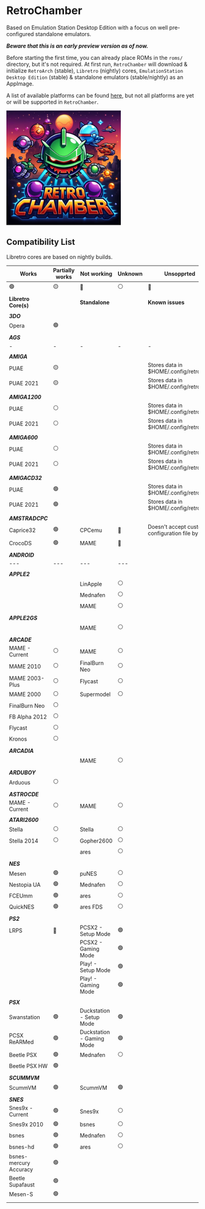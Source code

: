 # RetroChamber

Based on Emulation Station Desktop Edition with a focus on well pre-configured standalone emulators.

***Beware that this is an early preview version as of now.***

Before starting the first time, you can already place ROMs in the `roms/` directory, but it's not required.
At first run, `RetroChamber` will download & initialize `RetroArch` (stable), `Libretro` (nightly) cores, `EmulationStation Desktop Edition` (stable) & standalone emulators (stable/nightly) as an AppImage.

A list of available platforms can be found <a href="https://gitlab.com/es-de/emulationstation-de/-/blob/master/USERGUIDE.md?ref_type=heads#supported-game-systems">here</a>, but not all platforms are yet or will be supported in `RetroChamber`.

<img src="https://raw.githubusercontent.com/swmarc/RetroChamber/main/images/retro_chamber_logo-720.jpg" width="300px">

## Compatibility List

Libretro cores are based on nightly builds.

| Works                  | Partially works | Not working               | Unknown | Unsopprted                                     |
| ---------------------- | --------------- | ------------------------- | ------- | ---------------------------------------------- |
| 🟢                      | 🟡               | 🔴                         | ⚪       | 🔵                                              |
|                        |                 |                           |         |                                                |
| **Libretro Core(s)**   |                 | **Standalone**            |         | **Known issues**                               |
|                        |                 |                           |         |                                                |
| ***3DO***              |                 |                           |         |
| Opera                  | 🟢               |                           |         |
|                        |                 |                           |         |                                                |
| ***AGS***              |                 |                           |         |
| \-                     | \-              | \-                        | \-      | \-                                             |
|                        |                 |                           |         |                                                |
| ***AMIGA***            |                 |                           |         |
| PUAE                   | 🟡               |                           |         | Stores data in $HOME/.config/retroarch         |
| PUAE 2021              | 🟡               |                           |         | Stores data in $HOME/.config/retroarch         |
|                        |                 |                           |         |                                                |
| ***AMIGA1200***        |                 |                           |         |
| PUAE                   | ⚪               |                           |         | Stores data in $HOME/.config/retroarch         |
| PUAE 2021              | ⚪               |                           |         | Stores data in $HOME/.config/retroarch         |
|                        |                 |                           |         |                                                |
| ***AMIGA600***         |                 |                           |         |
| PUAE                   | ⚪               |                           |         | Stores data in $HOME/.config/retroarch         |
| PUAE 2021              | ⚪               |                           |         | Stores data in $HOME/.config/retroarch         |
|                        |                 |                           |         |                                                |
| ***AMIGACD32***        |                 |                           |         |
| PUAE                   | 🟢               |                           |         | Stores data in $HOME/.config/retroarch         |
| PUAE 2021              | 🟢               |                           |         | Stores data in $HOME/.config/retroarch         |
|                        |                 |                           |         |                                                |
| ***AMSTRADCPC***       |                 |                           |         |
| Caprice32              | 🟢               | CPCemu                    | 🔴       | Doesn't accept custom configuration file by /c |
| CrocoDS                | 🟢               | MAME                      | 🔵       |
|                        |                 |                           |         |                                                |
| ***ANDROID***          |                 |                           |         |
| ---                    | ---             | ---                       | ---     |
|                        |                 |                           |         |                                                |
| ***APPLE2***           |                 |                           |         |
|                        |                 | LinApple                  | ⚪       |
|                        |                 | Mednafen                  | ⚪       |
|                        |                 | MAME                      | ⚪       |
|                        |                 |                           |         |                                                |
| ***APPLE2GS***         |                 |                           |         |
|                        |                 | MAME                      | ⚪       |
|                        |                 |                           |         |                                                |
| ***ARCADE***           |                 |                           |         |
| MAME - Current         | ⚪               | MAME                      | ⚪       |
| MAME 2010              | ⚪               | FinalBurn Neo             | ⚪       |
| MAME 2003-Plus         | ⚪               | Flycast                   | ⚪       |
| MAME 2000              | ⚪               | Supermodel                | ⚪       |
| FinalBurn Neo          | ⚪               |                           |         |
| FB Alpha 2012          | ⚪               |                           |         |
| Flycast                | ⚪               |                           |         |
| Kronos                 | ⚪               |                           |         |
|                        |                 |                           |         |                                                |
| ***ARCADIA***          |                 |                           |         |
|                        |                 | MAME                      | ⚪       |
|                        |                 |                           |         |                                                |
| ***ARDUBOY***          |                 |                           |         |
| Arduous                | ⚪               |                           |         |
|                        |                 |                           |         |                                                |
| ***ASTROCDE***         |                 |                           |         |
| MAME - Current         | ⚪               | MAME                      | ⚪       |
|                        |                 |                           |         |                                                |
| ***ATARI2600***        |                 |                           |         |
| Stella                 | ⚪               | Stella                    | ⚪       |
| Stella 2014            | ⚪               | Gopher2600                | ⚪       |
|                        |                 | ares                      | ⚪       |
|                        |                 |                           |         |                                                |
| ***NES***              |                 |                           |         |
| Mesen                  | 🟢               | puNES                     | ⚪       |
| Nestopia UA            | 🟢               | Mednafen                  | ⚪       |
| FCEUmm                 | 🟢               | ares                      | ⚪       |
| QuickNES               | 🟢               | ares FDS                  | ⚪       |
|                        |                 |                           |         |                                                |
| ***PS2***              |                 |                           |         |
| LRPS                   | 🔴               | PCSX2 - Setup Mode        | 🟢       |
|                        |                 | PCSX2 - Gaming Mode       | 🟢       |
|                        |                 | Play! - Setup Mode        | 🟢       |
|                        |                 | Play! - Gaming Mode       | 🟢       |
|                        |                 |                           |         |                                                |
| ***PSX***              |                 |                           |         |
| Swanstation            | 🟢               | Duckstation - Setup Mode  | 🟢       |
| PCSX ReARMed           | 🟢               | Duckstation - Gaming Mode | 🟢       |
| Beetle PSX             | 🟢               | Mednafen                  | ⚪       |
| Beetle PSX HW          | 🟢               |                           |         |
|                        |                 |                           |         |                                                |
| ***SCUMMVM***          |                 |                           |         |
| ScummVM                | 🟢               | ScummVM                   | 🟢       |
|                        |                 |                           |         |                                                |
| ***SNES***             |                 |                           |         |
| Snes9x - Current       | 🟢               | Snes9x                    | ⚪       |
| Snes9x 2010            | 🟢               | bsnes                     | ⚪       |
| bsnes                  | 🟢               | Mednafen                  | ⚪       |
| bsnes-hd               | 🟢               | ares                      | ⚪       |
| bsnes-mercury Accuracy | 🟢               |                           |         |
| Beetle Supafaust       | 🟢               |                           |         |
| Mesen-S                | 🟢               |                           |         |
|                        |                 |                           |         |                                                |
